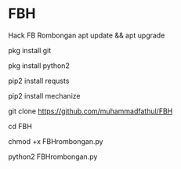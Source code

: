 # FBH
Hack FB Rombongan
apt update && apt upgrade

pkg install git

pkg install python2

pip2 install requsts

pip2 install mechanize

git clone https://github.com/muhammadfathul/FBH

cd FBH

chmod +x FBHrombongan.py

python2 FBHrombongan.py
